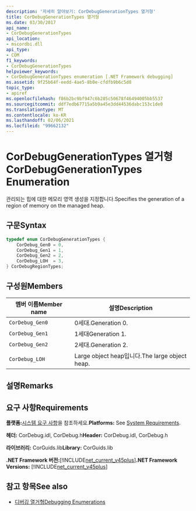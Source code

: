 ```yaml
---
description: '자세히 알아보기: CorDebugGenerationTypes 열거형'
title: CorDebugGenerationTypes 열거형
ms.date: 03/30/2017
api_name:
- CorDebugGenerationTypes
api_location:
- mscordbi.dll
api_type:
- COM
f1_keywords:
- CorDebugGenerationTypes
helpviewer_keywords:
- CorDebugGenerationTypes enumeration [.NET Framework debugging]
ms.assetid: 9f25b64f-eedd-4ae5-8b0e-cfdfb9b6c5d8
topic_type:
- apiref
ms.openlocfilehash: f86b2bc9bf947c6b285c50678f46494005bb5537
ms.sourcegitcommit: ddf7edb67715a5b9a45e3dd44536dabc153c1de0
ms.translationtype: MT
ms.contentlocale: ko-KR
ms.lasthandoff: 02/06/2021
ms.locfileid: "99662132"
---
```

# <a name="cordebuggenerationtypes-enumeration"></a><span data-ttu-id="df463-103">CorDebugGenerationTypes 열거형</span><span class="sxs-lookup"><span data-stu-id="df463-103">CorDebugGenerationTypes Enumeration</span></span>

<span data-ttu-id="df463-104">관리되는 힙에 대한 메모리 영역 생성을 지정합니다.</span><span class="sxs-lookup"><span data-stu-id="df463-104">Specifies the generation of a region of memory on the managed heap.</span></span>  
  
## <a name="syntax"></a><span data-ttu-id="df463-105">구문</span><span class="sxs-lookup"><span data-stu-id="df463-105">Syntax</span></span>  
  
```cpp  
typedef enum CorDebugGenerationTypes {  
    CorDebug_Gen0 = 0,  
    CorDebug_Gen1 = 1,  
    CorDebug_Gen2 = 2,  
    CorDebug_LOH  = 3,  
} CorDebugRegionTypes;  
```  
  
## <a name="members"></a><span data-ttu-id="df463-106">구성원</span><span class="sxs-lookup"><span data-stu-id="df463-106">Members</span></span>  
  
|<span data-ttu-id="df463-107">멤버 이름</span><span class="sxs-lookup"><span data-stu-id="df463-107">Member name</span></span>|<span data-ttu-id="df463-108">설명</span><span class="sxs-lookup"><span data-stu-id="df463-108">Description</span></span>|  
|-----------------|-----------------|  
|`CorDebug_Gen0`|<span data-ttu-id="df463-109">0세대.</span><span class="sxs-lookup"><span data-stu-id="df463-109">Generation 0.</span></span>|  
|`CorDebug_Gen1`|<span data-ttu-id="df463-110">1세대</span><span class="sxs-lookup"><span data-stu-id="df463-110">Generation 1.</span></span>|  
|`CorDebug_Gen2`|<span data-ttu-id="df463-111">2세대.</span><span class="sxs-lookup"><span data-stu-id="df463-111">Generation 2.</span></span>|  
|`CorDebug_LOH`|<span data-ttu-id="df463-112">Large object heap입니다.</span><span class="sxs-lookup"><span data-stu-id="df463-112">The large object heap.</span></span>|  
  
## <a name="remarks"></a><span data-ttu-id="df463-113">설명</span><span class="sxs-lookup"><span data-stu-id="df463-113">Remarks</span></span>  
  
## <a name="requirements"></a><span data-ttu-id="df463-114">요구 사항</span><span class="sxs-lookup"><span data-stu-id="df463-114">Requirements</span></span>  

 <span data-ttu-id="df463-115">**플랫폼:**[시스템 요구 사항](../../get-started/system-requirements.md)을 참조하세요.</span><span class="sxs-lookup"><span data-stu-id="df463-115">**Platforms:** See [System Requirements](../../get-started/system-requirements.md).</span></span>  
  
 <span data-ttu-id="df463-116">**헤더:** CorDebug.idl, CorDebug.h</span><span class="sxs-lookup"><span data-stu-id="df463-116">**Header:** CorDebug.idl, CorDebug.h</span></span>  
  
 <span data-ttu-id="df463-117">**라이브러리:** CorGuids.lib</span><span class="sxs-lookup"><span data-stu-id="df463-117">**Library:** CorGuids.lib</span></span>  
  
 <span data-ttu-id="df463-118">**.NET Framework 버전:**[!INCLUDE[net_current_v45plus](../../../../includes/net-current-v45plus-md.md)]</span><span class="sxs-lookup"><span data-stu-id="df463-118">**.NET Framework Versions:** [!INCLUDE[net_current_v45plus](../../../../includes/net-current-v45plus-md.md)]</span></span>  
  
## <a name="see-also"></a><span data-ttu-id="df463-119">참고 항목</span><span class="sxs-lookup"><span data-stu-id="df463-119">See also</span></span>

- [<span data-ttu-id="df463-120">디버깅 열거형</span><span class="sxs-lookup"><span data-stu-id="df463-120">Debugging Enumerations</span></span>](debugging-enumerations.md)
